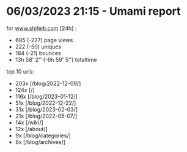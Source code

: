 # 06/03/2023 21:15 - Umami report
for www.shifeiti.com [24h] :

 - 685 (-227) page views
 - 222 (-50) uniques
 - 184 (-21) bounces
 - 13h 58' 2'' (-6h 59' 5'') totaltime


top 10 urls:
 - 203x [/blog/2022-12-09/]
 - 124x [/]
 - 116x [/blog/2023-01-12/]
 - 51x [/blog/2022-12-22/]
 - 31x [/blog/2023-02-03/]
 - 21x [/blog/2022-05-07/]
 - 14x [/wiki/]
 - 12x [/about/]
 - 9x [/blog/categories/]
 - 8x [/blog/archives/]


